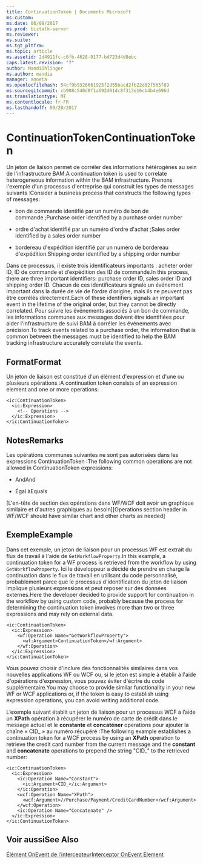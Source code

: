 ```yaml
---
title: ContinuationToken | Documents Microsoft
ms.custom: 
ms.date: 06/08/2017
ms.prod: biztalk-server
ms.reviewer: 
ms.suite: 
ms.tgt_pltfrm: 
ms.topic: article
ms.assetid: 2d4911fc-c6fb-4628-9177-bd723d4d8ebc
caps.latest.revision: "7"
author: MandiOhlinger
ms.author: mandia
manager: anneta
ms.openlocfilehash: 54cf9b9326661925f2d55bacd2fb22d02f565f89
ms.sourcegitcommit: cb908c540d8f1a692d01dc8f313e16cb4b4e696d
ms.translationtype: MT
ms.contentlocale: fr-FR
ms.lasthandoff: 09/20/2017
---
```

# <a name="continuationtoken"></a><span data-ttu-id="45aea-102">ContinuationToken</span><span class="sxs-lookup"><span data-stu-id="45aea-102">ContinuationToken</span></span>
<span data-ttu-id="45aea-103">Un jeton de liaison permet de corréler des informations hétérogènes au sein de l'infrastructure BAM.</span><span class="sxs-lookup"><span data-stu-id="45aea-103">A continuation token is used to correlate heterogeneous information within the BAM infrastructure.</span></span> <span data-ttu-id="45aea-104">Prenons l'exemple d'un processus d'entreprise qui construit les types de messages suivants :</span><span class="sxs-lookup"><span data-stu-id="45aea-104">Consider a business process that constructs the following types of messages:</span></span>  
  
-   <span data-ttu-id="45aea-105">bon de commande identifié par un numéro de bon de commande ;</span><span class="sxs-lookup"><span data-stu-id="45aea-105">Purchase order identified by a purchase order number</span></span>  
  
-   <span data-ttu-id="45aea-106">ordre d'achat identifié par un numéro d'ordre d'achat ;</span><span class="sxs-lookup"><span data-stu-id="45aea-106">Sales order identified by a sales order number</span></span>  
  
-   <span data-ttu-id="45aea-107">bordereau d'expédition identifié par un numéro de bordereau d'expédition.</span><span class="sxs-lookup"><span data-stu-id="45aea-107">Shipping order identified by a shipping order number</span></span>  
  
 <span data-ttu-id="45aea-108">Dans ce processus, il existe trois identificateurs importants : acheter order ID, ID de commande et d’expédition des ID de commande.</span><span class="sxs-lookup"><span data-stu-id="45aea-108">In this process, there are three important identifiers: purchase order ID, sales order ID and shipping order ID.</span></span> <span data-ttu-id="45aea-109">Chacun de ces identificateurs signale un événement important dans la durée de vie de l’ordre d’origine, mais ils ne peuvent pas être corrélés directement.</span><span class="sxs-lookup"><span data-stu-id="45aea-109">Each of these identifiers signals an important event in the lifetime of the original order, but they cannot be directly correlated.</span></span> <span data-ttu-id="45aea-110">Pour suivre les événements associés à un bon de commande, les informations communes aux messages doivent être identifiées pour aider l'infrastructure de suivi BAM à corréler les événements avec précision.</span><span class="sxs-lookup"><span data-stu-id="45aea-110">To track events related to a purchase order, the information that is common between the messages must be identified to help the BAM tracking infrastructure accurately correlate the events.</span></span>  
  
## <a name="format"></a><span data-ttu-id="45aea-111">Format</span><span class="sxs-lookup"><span data-stu-id="45aea-111">Format</span></span>  
 <span data-ttu-id="45aea-112">Un jeton de liaison est constitué d'un élément d'expression et d'une ou plusieurs opérations :</span><span class="sxs-lookup"><span data-stu-id="45aea-112">A continuation token consists of an expression element and one or more operations:</span></span>  
  
```  
<ic:ContinuationToken>  
  <ic:Expression>  
    <!-- Operations -->  
  </ic:Expression>  
</ic:ContinuationToken>  
```  
  
## <a name="remarks"></a><span data-ttu-id="45aea-113">Notes</span><span class="sxs-lookup"><span data-stu-id="45aea-113">Remarks</span></span>  
 <span data-ttu-id="45aea-114">Les opérations communes suivantes ne sont pas autorisées dans les expressions ContinuationToken :</span><span class="sxs-lookup"><span data-stu-id="45aea-114">The following common operations are not allowed in ContinuationToken expressions:</span></span>  
  
-   <span data-ttu-id="45aea-115">And</span><span class="sxs-lookup"><span data-stu-id="45aea-115">And</span></span>  
  
-   <span data-ttu-id="45aea-116">Égal à</span><span class="sxs-lookup"><span data-stu-id="45aea-116">Equals</span></span>  
  
 <span data-ttu-id="45aea-117">[L'en-tête de section des opérations dans WF/WCF doit avoir un graphique similaire et d'autres graphiques au besoin]</span><span class="sxs-lookup"><span data-stu-id="45aea-117">[Operations section header in WF/WCF should have similar chart and other charts as needed]</span></span>  
  
## <a name="example"></a><span data-ttu-id="45aea-118">Exemple</span><span class="sxs-lookup"><span data-stu-id="45aea-118">Example</span></span>  
 <span data-ttu-id="45aea-119">Dans cet exemple, un jeton de liaison pour un processus WF est extrait du flux de travail à l'aide de `GetWorkflowProperty`.</span><span class="sxs-lookup"><span data-stu-id="45aea-119">In this example, a continuation token for a WF process is retrieved from the workflow by using `GetWorkflowProperty`.</span></span> <span data-ttu-id="45aea-120">Ici le développeur a décidé de prendre en charge la continuation dans le flux de travail en utilisant du code personnalisé, probablement parce que le processus d'identification du jeton de liaison implique plusieurs expressions et peut reposer sur des données externes.</span><span class="sxs-lookup"><span data-stu-id="45aea-120">Here the developer decided to provide support for continuation in the workflow by using custom code, probably because the process for determining the continuation token involves more than two or three expressions and may rely on external data.</span></span>  
  
```  
<ic:ContinuationToken>  
  <ic:Expression>  
    <wf:Operation Name="GetWorkflowProperty">  
      <wf:Argument>ContinuationToken</wf:Argument>  
    </wf:Operation>  
  </ic:Expression>  
</ic:ContinuationToken>  
```  
  
 <span data-ttu-id="45aea-121">Vous pouvez choisir d'inclure des fonctionnalités similaires dans vos nouvelles applications WF ou WCF ou, si le jeton est simple à établir à l'aide d'opérations d'expression, vous pouvez éviter d'écrire du code supplémentaire.</span><span class="sxs-lookup"><span data-stu-id="45aea-121">You may choose to provide similar functionality in your new WF or WCF applications or, if the token is easy to establish using expression operations, you can avoid writing additional code.</span></span>  
  
 <span data-ttu-id="45aea-122">L’exemple suivant établit un jeton de liaison pour un processus WCF à l’aide un **XPath** opération à récupérer le numéro de carte de crédit dans le message actuel et le **constante** et  **concaténer** operations pour ajouter la chaîne « CID_ » au numéro récupéré :</span><span class="sxs-lookup"><span data-stu-id="45aea-122">The following example establishes a continuation token for a WCF process by using an **XPath** operation to retrieve the credit card number from the current message and the **constant** and **concatenate** operations to prepend the string "CID_" to the retrieved number:</span></span>  
  
```  
<ic:ContinuationToken>  
  <ic:Expression>  
    <ic:Operation Name="Constant">  
      <ic:Argument>CID_</ic:Argument>  
    </ic:Operation>  
    <wcf:Operation Name="XPath">  
      <wcf:Argument>//Purchase/Payment/CreditCardNumber</wcf:Argument>  
    </wcf:Operation>  
    <ic:Operation Name="Concatenate" />  
  </ic:Expression>  
</ic:ContinuationToken>  
```  
  
## <a name="see-also"></a><span data-ttu-id="45aea-123">Voir aussi</span><span class="sxs-lookup"><span data-stu-id="45aea-123">See Also</span></span>  
 [<span data-ttu-id="45aea-124">Élément OnEvent de l’intercepteur</span><span class="sxs-lookup"><span data-stu-id="45aea-124">Interceptor OnEvent Element</span></span>](../core/interceptor-onevent-element.md)